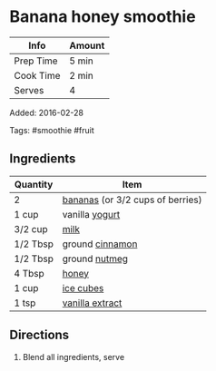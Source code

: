 # Banana honey smoothie

| Info      | Amount |
| --------- | ------ |
| Prep Time | 5 min  |
| Cook Time | 2 min  |
| Serves    | 4      |

Added: 2016-02-28

Tags: #smoothie #fruit

## Ingredients

| Quantity | Item                                                          |
| -------- | ------------------------------------------------------------- |
| 2        | [bananas](../_ingredients/banana.md) (or 3/2 cups of berries) |
| 1 cup    | vanilla [yogurt](../_ingredients/yogurt.md)                   |
| 3/2 cup  | [milk](../_ingredients/milk.md)                               |
| 1/2 Tbsp | ground [cinnamon](../_ingredients/cinnamon.md)                |
| 1/2 Tbsp | ground [nutmeg](../_ingredients/nutmeg.md)                    |
| 4 Tbsp   | [honey](../_ingredients/honey.md)                             |
| 1 cup    | [ice cubes](../_ingredients/ice.md)                           |
| 1 tsp    | [vanilla extract](../_ingredients/vanilla%20extract.md)       |

## Directions

1. Blend all ingredients, serve
